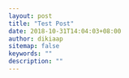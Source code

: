 ```yaml
---
layout: post
title: "Test Post"
date: 2018-10-31T14:04:03+08:00
author: dikiaap
sitemap: false
keywords: ""
description: ""
---
```


<!--more-->

